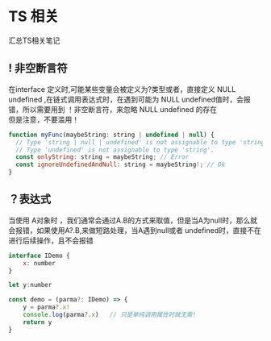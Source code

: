 # TS 相关

汇总TS相关笔记

## ! 非空断言符
在interface 定义时,可能某些变量会被定义为?类型或者，直接定义 NULL undefined ,在链式调用表达式时，在遇到可能为 NULL undefined值时，会报错，所以需要用到 ！非空断言符，来忽略  NULL undefined 的存在  
但是注意，不要滥用！

```javascript
function myFunc(maybeString: string | undefined | null) {
  // Type 'string | null | undefined' is not assignable to type 'string'.
  // Type 'undefined' is not assignable to type 'string'. 
  const onlyString: string = maybeString; // Error
  const ignoreUndefinedAndNull: string = maybeString!; // Ok
}

```

## ？表达式
当使用 A对象时 ，我们通常会通过A.B的方式来取值，但是当A为null时，那么就会报错，如果使用A?.B,来做短路处理，当A遇到null或者 undefined时，直接不在进行后续操作，且不会报错

```javascript
interface IDemo {
    x: number
}

let y:number

const demo = (parma?: IDemo) => {
    y = parma?.x!
    console.log(parma?.x)   // 只是单纯调用属性时就无需!    
    return y
}
```
